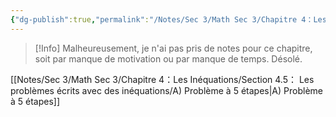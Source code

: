 ```yaml
---
{"dg-publish":true,"permalink":"/Notes/Sec 3/Math Sec 3/Chapitre 4：Les Inéquations/Section 4.5： Les problèmes écrits avec des inéquations/"}
---
```


>[!Info] Malheureusement, je n'ai pas pris de notes pour ce chapitre, soit par manque de motivation ou par manque de temps. Désolé.

[[Notes/Sec 3/Math Sec 3/Chapitre 4：Les Inéquations/Section 4.5： Les problèmes écrits avec des inéquations/A) Problème à 5 étapes\|A) Problème à 5 étapes]]